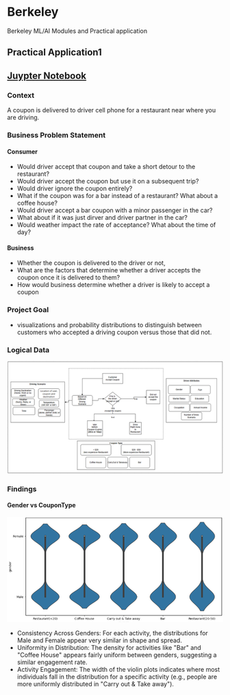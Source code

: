 # Berkeley
Berkeley ML/AI Modules and Practical application

## Practical Application1 <Will the Customer Accept the Coupon>

## [Juypter Notebook](https://github.com/Jhonson924/berkeley/blob/main/practical%20application1/coupons.ipynb)

### Context
A coupon is delivered to driver cell phone for a restaurant near where you are driving.

### Business Problem Statement

#### Consumer <Coupon>
- Would driver accept that coupon and take a short detour to the restaurant? 
- Would driver accept the coupon but use it on a subsequent trip? 
- Would driver ignore the coupon entirely? 
- What if the coupon was for a bar instead of a restaurant? What about a coffee house? 
- Would driver accept a bar coupon with a minor passenger in the car? 
- What about if it was just dirver and driver partner in the car? 
- Would weather impact the rate of acceptance? What about the time of day?

#### Business
- Whether the coupon is delivered to the driver or not, 
- What are the factors that determine whether a driver accepts the coupon once it is delivered to them? 
- How would business determine whether a driver is likely to accept a coupon

### Project Goal
- visualizations and probability distributions to distinguish between customers who accepted a driving coupon versus those that did not.

### Logical Data

![Business Process](./practical%20application1/images/data-logic.png)

### Findings

#### Gender vs CouponType
![Business Process](./practical%20application1/images/genderVsCouponType.png)

- Consistency Across Genders: For each activity, the distributions for Male and Female appear very similar in shape and spread.
- Uniformity in Distribution: The density for activities like "Bar" and "Coffee House" appears fairly uniform between genders, suggesting a similar engagement rate.
- Activity Engagement: The width of the violin plots indicates where most individuals fall in the distribution for a specific activity (e.g., people are more uniformly distributed in "Carry out & Take away").

